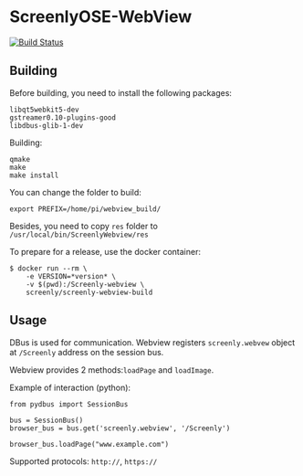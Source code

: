 # ScreenlyOSE-WebView

[![Build Status](https://travis-ci.org/Screenly/screenly-ose-webview.svg?branch=master)](https://travis-ci.org/Screenly/screenly-ose-webview)

## Building

Before building, you need to install the following packages:

```
libqt5webkit5-dev
gstreamer0.10-plugins-good
libdbus-glib-1-dev
```

Building:

```
qmake
make
make install
```

You can change the folder to build:

```
export PREFIX=/home/pi/webview_build/
```

Besides, you need to copy `res` folder to `/usr/local/bin/ScreenlyWebview/res`


To prepare for a release, use the docker container:

```
$ docker run --rm \
    -e VERSION=*version* \
    -v $(pwd):/Screenly-webview \
    screenly/screenly-webview-build
```

## Usage

DBus is used for communication.
Webview registers `screenly.webvew` object at `/Screenly` address on the session bus.

Webview provides 2 methods:`loadPage` and `loadImage`.

Example of interaction (python):

```
from pydbus import SessionBus

bus = SessionBus()
browser_bus = bus.get('screenly.webview', '/Screenly')

browser_bus.loadPage("www.example.com")
```

Supported protocols: `http://`, `https://`
